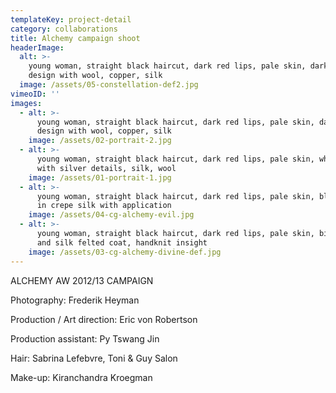 ```yaml
---
templateKey: project-detail
category: collaborations
title: Alchemy campaign shoot
headerImage:
  alt: >-
    young woman, straight black haircut, dark red lips, pale skin, dark coloured
    design with wool, copper, silk
  image: /assets/05-constellation-def2.jpg
vimeoID: ''
images:
  - alt: >-
      young woman, straight black haircut, dark red lips, pale skin, dark red
      design with wool, copper, silk
    image: /assets/02-portrait-2.jpg
  - alt: >-
      young woman, straight black haircut, dark red lips, pale skin, white gown
      with silver details, silk, wool
    image: /assets/01-portrait-1.jpg
  - alt: >-
      young woman, straight black haircut, dark red lips, pale skin, black dress
      in crepe silk with application
    image: /assets/04-cg-alchemy-evil.jpg
  - alt: >-
      young woman, straight black haircut, dark red lips, pale skin, big wool
      and silk felted coat, handknit insight
    image: /assets/03-cg-alchemy-divine-def.jpg
---
```

ALCHEMY AW 2012/13 CAMPAIGN 

Photography: Frederik Heyman

Production / Art direction: Eric von Robertson

Production assistant: Py Tswang Jin

Hair: Sabrina Lefebvre, Toni & Guy Salon  

Make-up: Kiranchandra Kroegman
